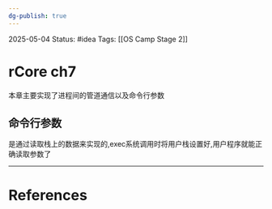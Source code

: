 ```yaml
---
dg-publish: true
---
```

2025-05-04
Status: #idea
Tags: [[OS Camp Stage 2]]

# rCore ch7

本章主要实现了进程间的管道通信以及命令行参数

## 命令行参数
是通过读取栈上的数据来实现的,exec系统调用时将用户栈设置好,用户程序就能正确读取参数了


___
# References